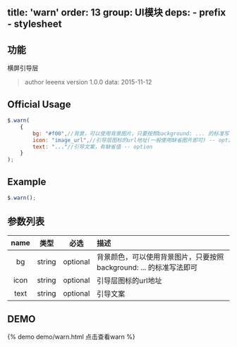 title: 'warn'
order: 13
group: UI模块
deps:
	- prefix
	- stylesheet
---

## 功能

横屏引导层

> author leeenx
> version 1.0.0
> data: 2015-11-12

## Official Usage

```javascript
$.warn(
	{
		bg: "#f00",//背景，可以使用背景图片，只要按照background: ... 的标准写法即可 -- option
		icon: "image_url",//引导层图标的url地址(一般使用缺省图片即可) -- option
		text: "..."//引导文案，有缺省值 -- option
	}
);
```

## Example

```javascript
$.warn();
```

## 参数列表

| name | 类型 | 必选 | 描述 |
| :----: | :----: | :----: | :---- |
| bg | string | optional | 背景颜色，可以使用背景图片，只要按照background: ... 的标准写法即可 |
| icon | string | optional | 引导层图标的url地址 |
| text | string | optional | 引导文案 |


## DEMO

{% demo demo/warn.html 点击查看warn %}


